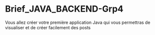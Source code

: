 # Brief_JAVA_BACKEND-Grp4
Vous allez créer votre première application Java qui vous permettras de visualiser et de créer facilement des posts
